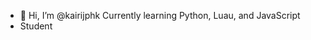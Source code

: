 - 👋 Hi, I’m @kairijphk
Currently learning Python, Luau, and JavaScript
- Student

<!---
PolarisEagle/PolarisEagle is a ✨ special ✨ repository because its `README.md` (this file) appears on your GitHub profile.
You can click the Preview link to take a look at your changes.
--->
